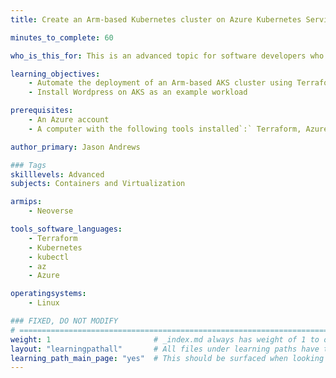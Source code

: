 ```yaml
---
title: Create an Arm-based Kubernetes cluster on Azure Kubernetes Service 

minutes_to_complete: 60   

who_is_this_for: This is an advanced topic for software developers who want to deploy an Arm-based Kubernetes cluster using Azure Kubernetes Service (AKS).

learning_objectives: 
    - Automate the deployment of an Arm-based AKS cluster using Terraform
    - Install Wordpress on AKS as an example workload

prerequisites:
    - An Azure account
    - A computer with the following tools installed`:` Terraform, Azure CLI (az), Kubernetes CLI (kubectl)

author_primary: Jason Andrews

### Tags
skilllevels: Advanced
subjects: Containers and Virtualization

armips:
    - Neoverse

tools_software_languages:
    - Terraform
    - Kubernetes
    - kubectl
    - az
    - Azure

operatingsystems:
    - Linux

### FIXED, DO NOT MODIFY
# ================================================================================
weight: 1                       # _index.md always has weight of 1 to order correctly
layout: "learningpathall"       # All files under learning paths have this same wrapper
learning_path_main_page: "yes"  # This should be surfaced when looking for related content. Only set for _index.md of learning path content.
---
```


